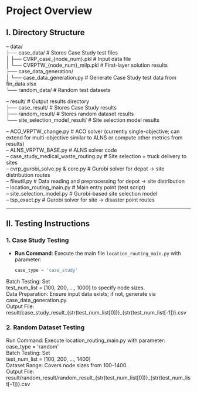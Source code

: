 # Project Overview

## I. Directory Structure
– data/<br>
├── case_data/ # Stores Case Study test files<br>
│ ├── CVRP_case_{node_num}.pkl # Input data file<br>
│ └── CVRPTW_{node_num}_milp.pkl # First-layer solution results<br>
├── case_data_generation/<br>
│ └── case_data_generation.py # Generate Case Study test data from fin_data.xlsx<br>
└── random_data/ # Random test datasets<br>

– result/ # Output results directory<br>
├── case_result/ # Stores Case Study results<br>
├── random_result/ # Stores random dataset results<br>
└── site_selection_model_result/ # Site selection model results<br>

– ACO_VRPTW_change.py # ACO solver (currently single-objective; can extend for multi-objective similar to ALNS or compute other metrics from results)<br>
– ALNS_VRPTW_BASE.py # ALNS solver code<br>
– case_study_medical_waste_routing.py # Site selection + truck delivery to sites<br>
– cvrp_gurobi_solve.py & core.py # Gurobi solver for depot -> site distribution routes<br>
– fileutil.py # Data reading and preprocessing for depot -> site distribution<br>
– location_routing_main.py # Main entry point (test script)<br>
– site_selection_model.py # Gurobi-based site selection model<br>
– tsp_exact.py # Gurobi solver for site -> disaster point routes<br>


---

## II. Testing Instructions

### 1. Case Study Testing
- **Run Command**: Execute the main file `location_routing_main.py` with parameter:
  ```python
  case_type = 'case_study'
Batch Testing: Set<br>
test_num_list = [100, 200, ..., 1000] to specify node sizes.<br>
Data Preparation: Ensure input data exists; if not, generate via case_data_generation.py.<br>
Output File:<br>
result/case_study_result_{str(test_num_list[0])}_{str(test_num_list[-1])}.csv<br>
### 2. Random Dataset Testing
Run Command: Execute location_routing_main.py with parameter:<br>
case_type = 'random'<br>
Batch Testing: Set<br>
test_num_list = [100, 200, ..., 1400]<br>
Dataset Range: Covers node sizes from 100–1400.<br>
Output File:<br>
result/random_result/random_result_{str(test_num_list[0])}_{str(test_num_list[-1])}.csv
